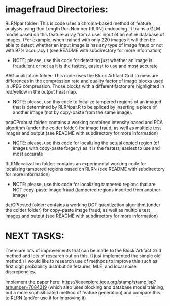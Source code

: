 # imagefraud Directories:

RLRNpar folder: This is code uses a chroma-based method of feature analysis using Run Length Run Number (RLRN) endcoding. It trains a GLM model  based on this feature array from a user input of an entire database of images. (For example, when trained with only 220 images it will then be able to detect whether an input image is has any type of image fraud or not with 97% accuracy.) (see README with subdirectory for more information)

 - NOTE: please, use this code for detecting just whether an image is fraudulent or not as it is the fastest, easiest to use and most accurate
 
BAGlocalization folder: This code uses the Block Artifact Grid to measure differences in the compression rate and quality factor of image blocks used in JPEG compression. Those blocks with a different factor are highlighted in red/yellow in the output heat map.

- NOTE: please, use this code to localize tampered regions of an imaged that is determined by RLRNpar.R to be spliced by inserting a piece of another image (not by copy-paste from the same image).

pcaCProbust folder: contains a working combined intensity based and PCA algorithm (under the colder folder) for image fraud,
as well as multiple test images and output (see README with subdirectory for more information)
 
 - NOTE: please, use this code for localizing the actual copied region (of images with copy-paste forgery) as it is the fastest, easiest to use and most accurate
 
RLRNlocalization folder: contains an experimental working code for localizing tampered regions based on RLRN (see README with subdirectory for more information)

 - NOTE: please, use this code for localizing tampered regions that are NOT copy-paste image fraud (tampered regions inserted from another image)
 
dctCPtested folder: contains a working DCT quantization algorithm (under the colder folder) for copy-paste image fraud,
as well as multiple test images and output (see README with subdirectory for more information)

# NEXT TASKS:

There are lots of improvements that can be made to the Block Artifact Grid method and lots of research out on this. (I just implemented the simple old method.) I would like to research use of methods to improve this such as first digit probability distribution fetaures, MLE, and local noise discrepencies.

Implement the paper here: https://ieeexplore.ieee.org/stamp/stamp.jsp?arnumber=7084319
(which also uses blocking and database model training, but a more sophisiticated method of feature generation) and compare this to RLRN (and/or use it for improving it)

